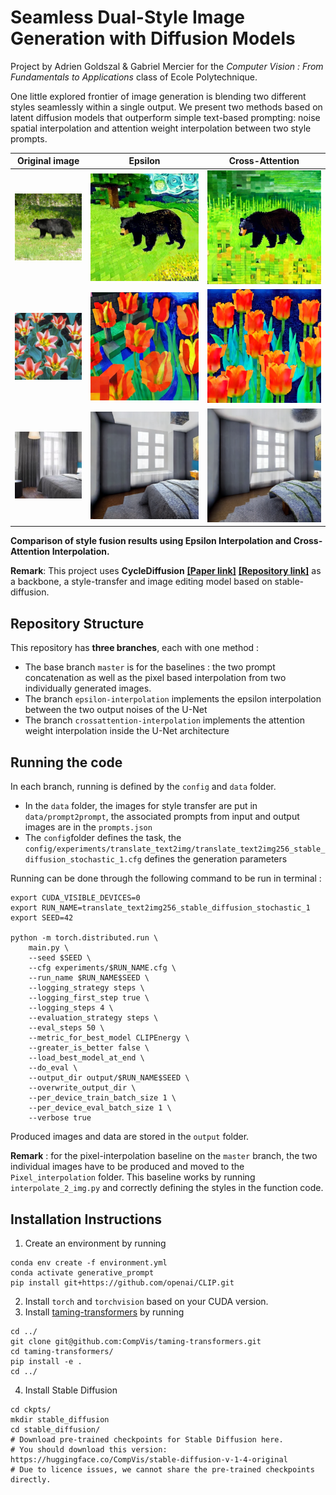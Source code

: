 # Seamless Dual-Style Image Generation with Diffusion Models

Project by Adrien Goldszal & Gabriel Mercier for the *Computer Vision : From Fundamentals to Applications* class of Ecole Polytechnique.

One little explored frontier of image generation is blending two different styles seamlessly within a single output. We present two methods based on latent diffusion models that outperform simple text-based prompting: noise spatial interpolation and attention weight interpolation between two style prompts.

|   **Original image**   |        **Epsilon**        |         **Cross-Attention**         |
| :---------------------------: | :------------------------------: | :----------------------------------------: |
| ![Original](assets/image_4.png) | ![Epsilon](assets/image_4_eps.png) | ![Cross-Attention](assets/image_4_cross.png) |
| ![Original](assets/image_7.png) | ![Epsilon](assets/image_7_eps.png) | ![Cross-Attention](assets/image_7_cross.png) |
| ![Original](assets/image_8.png) | ![Epsilon](assets/image_8_eps.png) | ![Cross-Attention](assets/image_8_cross.png) |

**Comparison of style fusion results using Epsilon Interpolation and Cross-Attention Interpolation.**

**Remark**: This project uses **CycleDiffusion** [**[Paper link]**](https://arxiv.org/abs/2210.05559) [**[Repository link]**](https://github.com/ChenWu98/cycle-diffusion?tab=readme-ov-file) as a backbone, a style-transfer and image editing model based on stable-diffusion.

## Repository Structure

This repository has **three branches**, each with one method :

- The base branch `master` is for the baselines : the two prompt concatenation as well as the pixel based interpolation from two individually generated images.
- The branch `epsilon-interpolation` implements the epsilon interpolation between the two output noises of the U-Net
- The branch `crossattention-interpolation` implements the attention weight interpolation inside the U-Net architecture

## Running the code

In each branch, running is defined by the `config` and `data` folder.

- In the `data` folder, the images for style transfer are put in `data/prompt2prompt`, the associated prompts from input and output images are in the `prompts.json`
- The `config`folder defines the task, the `config/experiments/translate_text2img/translate_text2img256_stable_diffusion_stochastic_1.cfg` defines the generation parameters

Running can be done through the following command to be run in terminal :

```shell
export CUDA_VISIBLE_DEVICES=0
export RUN_NAME=translate_text2img256_stable_diffusion_stochastic_1
export SEED=42

python -m torch.distributed.run \
    main.py \
    --seed $SEED \
    --cfg experiments/$RUN_NAME.cfg \
    --run_name $RUN_NAME$SEED \
    --logging_strategy steps \
    --logging_first_step true \
    --logging_steps 4 \
    --evaluation_strategy steps \
    --eval_steps 50 \
    --metric_for_best_model CLIPEnergy \
    --greater_is_better false \
    --load_best_model_at_end \
    --do_eval \
    --output_dir output/$RUN_NAME$SEED \
    --overwrite_output_dir \
    --per_device_train_batch_size 1 \
    --per_device_eval_batch_size 1 \
    --verbose true
```

Produced images and data are stored in the `output` folder.

**Remark** : for the pixel-interpolation baseline on the `master` branch, the two individual images have to be produced and moved to the `Pixel_interpolation` folder. This baseline works by running `interpolate_2_img.py` and correctly defining the styles in the function code.

## Installation Instructions

1. Create an environment by running

```shell
conda env create -f environment.yml
conda activate generative_prompt
pip install git+https://github.com/openai/CLIP.git
```

2. Install `torch` and `torchvision` based on your CUDA version.
3. Install [taming-transformers](https://github.com/CompVis/taming-transformers) by running

```shell
cd ../
git clone git@github.com:CompVis/taming-transformers.git
cd taming-transformers/
pip install -e .
cd ../
```

4. Install Stable Diffusion

```shell
cd ckpts/
mkdir stable_diffusion
cd stable_diffusion/
# Download pre-trained checkpoints for Stable Diffusion here.
# You should download this version: https://huggingface.co/CompVis/stable-diffusion-v-1-4-original
# Due to licence issues, we cannot share the pre-trained checkpoints directly.
```
